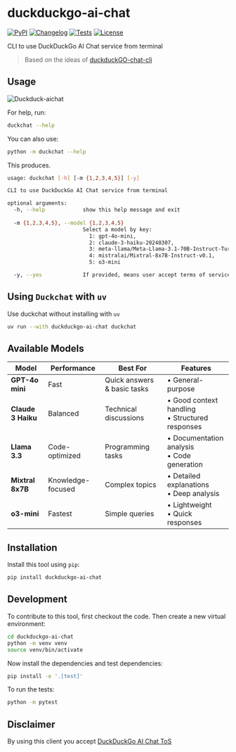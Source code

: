 # duckduckgo-ai-chat

[![PyPI](https://img.shields.io/pypi/v/duckduckgo-ai-chat.svg)](https://pypi.org/project/duckduckgo-ai-chat/)
[![Changelog](https://img.shields.io/github/v/release/sukhbinder/duckduckgo-ai-chat?include_prereleases&label=changelog)](https://github.com/sukhbinder/duckduckgo-ai-chat/releases)
[![Tests](https://github.com/sukhbinder/duckduckgo-ai-chat/actions/workflows/test.yml/badge.svg)](https://github.com/sukhbinder/duckduckgo-ai-chat/actions/workflows/test.yml)
[![License](https://img.shields.io/badge/license-Apache%202.0-blue.svg)](https://github.com/sukhbinder/duckduckgo-ai-chat/blob/master/LICENSE)

CLI to use DuckDuckGo AI Chat service from terminal

> Based on the ideas of [duckduckGO-chat-cli](https://github.com/benoitpetit/duckduckGO-chat-cli)

## Usage

![Duckduck-aichat](https://raw.githubusercontent.com/sukhbinder/duckduckgo-aichat/main/demo-duckchat.gif)


For help, run:
```bash
duckchat --help
```
You can also use:
```bash
python -m duckchat --help
```

This produces.
```bash
usage: duckchat [-h] [-m {1,2,3,4,5}] [-y]

CLI to use DuckDuckGo AI Chat service from terminal

optional arguments:
  -h, --help            show this help message and exit
  
  -m {1,2,3,4,5}, --model {1,2,3,4,5}
                        Select a model by key: 
                          1: gpt-4o-mini, 
                          2: claude-3-haiku-20240307, 
                          3: meta-llama/Meta-Llama-3.1-70B-Instruct-Turbo, 
                          4: mistralai/Mixtral-8x7B-Instruct-v0.1, 
                          5: o3-mini

  -y, --yes             If provided, means user accept terms of service.

```

## Using ``Duckchat`` with ``uv``

Use duckchat without installing with ``uv``

```bash
uv run --with duckduckgo-ai-chat duckchat
```


## Available Models

| Model | Performance | Best For | Features |
|-------|------------|----------|-----------|
| **GPT-4o mini** | Fast | Quick answers & basic tasks | • General-purpose |
| **Claude 3 Haiku** | Balanced | Technical discussions | • Good context handling<br>• Structured responses |
| **Llama 3.3** | Code-optimized | Programming tasks | • Documentation analysis<br>• Code generation |
| **Mixtral 8x7B** | Knowledge-focused | Complex topics | • Detailed explanations<br>• Deep analysis |
| **o3-mini** | Fastest | Simple queries | • Lightweight<br>• Quick responses |


## Installation

Install this tool using `pip`:

```bash
pip install duckduckgo-ai-chat
```
## Development

To contribute to this tool, first checkout the code. Then create a new virtual environment:
```bash
cd duckduckgo-ai-chat
python -m venv venv
source venv/bin/activate
```
Now install the dependencies and test dependencies:
```bash
pip install -e '.[test]'
```
To run the tests:
```bash
python -m pytest
```

## Disclaimer
By using this client you accept [DuckDuckGo AI Chat ToS](https://duckduckgo.com/aichat/privacy-terms)
